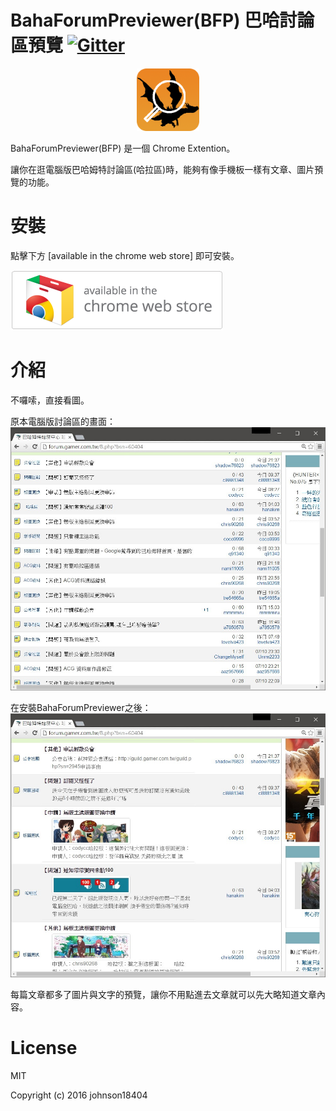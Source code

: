 # BahaForumPreviewer(BFP) 巴哈討論區預覽   [![Gitter](https://badges.gitter.im/gitterHQ/gitter.svg)](https://gitter.im/johnson18404/BahaForumPreviewer)

<p align="center"><a href="#" target="_blank"><img width="100"src="docs/128.png"></a></p>

BahaForumPreviewer(BFP) 是一個 Chrome Extention。

讓你在逛電腦版巴哈姆特討論區(哈拉區)時，能夠有像手機板一樣有文章、圖片預覽的功能。

# 安裝
點擊下方 [available in the chrome web store] 即可安裝。

[![available in the chrome website store](docs/ChromeWebStore_BadgeWBorder_v2_340x96.png)](https://chrome.google.com/webstore/detail/bahaforumpreviewerbfp-%E5%B7%B4%E5%93%88%E8%A8%8E/gkclanjhoadmoehcekihchpnclggnbba?utm_source=chrome-ntp-icon)

# 介紹
不囉嗦，直接看圖。

原本電腦版討論區的畫面：
![available in the chrome website store](docs/p0.jpg)

在安裝BahaForumPreviewer之後：
![available in the chrome website store](docs/p1.jpg)

每篇文章都多了圖片與文字的預覽，讓你不用點進去文章就可以先大略知道文章內容。


# License
MIT

Copyright (c) 2016 johnson18404